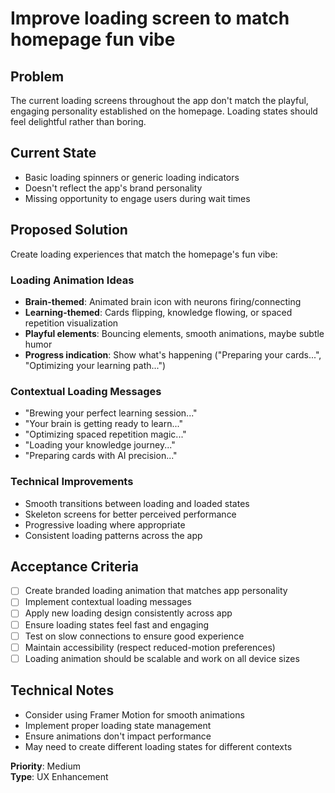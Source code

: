 # Improve loading screen to match homepage fun vibe

## Problem
The current loading screens throughout the app don't match the playful, engaging personality established on the homepage. Loading states should feel delightful rather than boring.

## Current State
- Basic loading spinners or generic loading indicators
- Doesn't reflect the app's brand personality
- Missing opportunity to engage users during wait times

## Proposed Solution
Create loading experiences that match the homepage's fun vibe:

### Loading Animation Ideas
- **Brain-themed**: Animated brain icon with neurons firing/connecting
- **Learning-themed**: Cards flipping, knowledge flowing, or spaced repetition visualization
- **Playful elements**: Bouncing elements, smooth animations, maybe subtle humor
- **Progress indication**: Show what's happening ("Preparing your cards...", "Optimizing your learning path...")

### Contextual Loading Messages
- "Brewing your perfect learning session..."
- "Your brain is getting ready to learn..."
- "Optimizing spaced repetition magic..."
- "Loading your knowledge journey..."
- "Preparing cards with AI precision..."

### Technical Improvements
- Smooth transitions between loading and loaded states
- Skeleton screens for better perceived performance
- Progressive loading where appropriate
- Consistent loading patterns across the app

## Acceptance Criteria
- [ ] Create branded loading animation that matches app personality
- [ ] Implement contextual loading messages
- [ ] Apply new loading design consistently across app
- [ ] Ensure loading states feel fast and engaging
- [ ] Test on slow connections to ensure good experience
- [ ] Maintain accessibility (respect reduced-motion preferences)
- [ ] Loading animation should be scalable and work on all device sizes

## Technical Notes
- Consider using Framer Motion for smooth animations
- Implement proper loading state management
- Ensure animations don't impact performance
- May need to create different loading states for different contexts

**Priority**: Medium  
**Type**: UX Enhancement